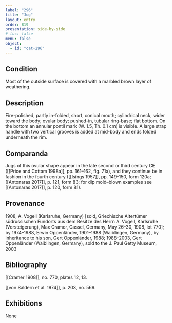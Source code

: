 ```yaml
---
label: "296"
title: "Jug"
layout: entry
order: 819
presentation: side-by-side
# toc: false
menu: false
object:
  - id: "cat-296"
---
```


## Condition

Most of the outside surface is covered with a marbled brown layer of weathering.

## Description

Fire-polished, partly in-folded, short, conical mouth; cylindrical neck, wider toward the body; ovular body; pushed-in, tubular ring-base; flat bottom. On the bottom an annular pontil mark (W. 1.5, Th. 0.1 cm) is visible. A large strap handle with two vertical grooves is added at mid-body and ends folded underneath the rim.

## Comparanda

Jugs of this ovular shape appear in the late second or third century CE ([[Price and Cottam 1998a]], pp. 161–162, fig. 71a), and they continue be in fashion in the fourth century ([[Isings 1957]], pp. 149–150, form 120a; [[Antonaras 2017]], p. 121, form 83; for dip mold–blown examples see [[Antonaras 2017]], p. 120, form 81).

## Provenance

1908, A. Vogell (Karlsruhe, Germany) \[sold, Griechische Altertümer südrussischen Fundorts aus dem Besitze des Herrn A. Vogell, Karlsruhe (Versteigerung), Max Cramer, Cassel, Germany, May 26–30, 1908, lot 770\]; by 1974–1988, Erwin Oppenländer, 1901–1988 (Waiblingen, Germany), by inheritance to his son, Gert Oppenländer, 1988; 1988–2003, Gert Oppenländer (Waiblingen, Germany), sold to the J. Paul Getty Museum, 2003

## Bibliography

[[Cramer 1908]], no. 770, plates 12, 13.

[[von Saldern et al. 1974]], p. 203, no. 569.

## Exhibitions

None